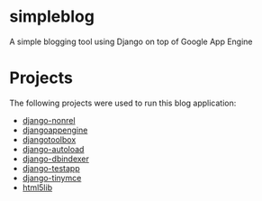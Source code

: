 # simpleblog

A simple blogging tool using Django on top of Google App Engine

# Projects

The following projects were used to run this blog application:

- [django-nonrel](https://github.com/django-nonrel/django-nonrel)
- [djangoappengine](https://github.com/django-nonrel/djangoappengine)
- [djangotoolbox](https://github.com/django-nonrel/djangotoolbox)
- [django-autoload](https://bitbucket.org/twanschik/django-autoload)
- [django-dbindexer](https://github.com/django-nonrel/django-dbindexer)
- [django-testapp](https://github.com/django-nonrel/django-testapp)
- [django-tinymce](https://github.com/aljosa/django-tinymce)
- [html5lib](http://code.google.com/p/html5lib/)